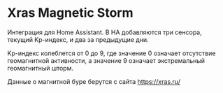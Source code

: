 # Xras Magnetic Storm

Интеграция для Home Assistant. В HA добавляются три сенсора, текущий Kp-индекс, и два за предыдущие дни. 

Kp-индекс колеблется от 0 до 9, где значение 0 означает отсутствие геомагнитной активности, а значение 9 означает экстремальный геомагнитный шторм.

Данные о магнитной буре берутся с сайта https://xras.ru/

